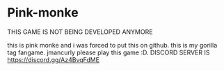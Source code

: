 # Pink-monke
THIS GAME IS NOT BEING DEVELOPED ANYMORE

this is pink monke and i was forced to put this on github.
this is my gorilla tag fangame.
jmancurly please play this game :D.
DISCORD SERVER IS https://discord.gg/Az4BvqFdME
